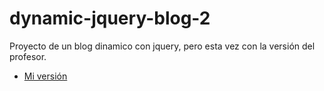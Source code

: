# dynamic-jquery-blog-2
Proyecto de un blog dinamico con jquery, pero esta vez con la versión del profesor. 
- [Mi versión](https://github.com/bmartinezr86/dynamic-jquery-blog)
